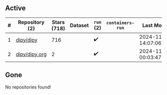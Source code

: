 ## Active
| # | Repository (2) | Stars (718) | Dataset | `run` (2) | `containers-run` | Last Modified |
| --- | --- | --- | --- | --- | --- | --- |
| 1 | [dipy/dipy](https://github.com/dipy/dipy) | 716 |  | :heavy_check_mark: |  | 2024-11-19 14:07:06+00:00 |
| 2 | [dipy/dipy.org](https://github.com/dipy/dipy.org) | 2 |  | :heavy_check_mark: |  | 2024-11-18 00:03:47+00:00 |

## Gone
No repositories found!
